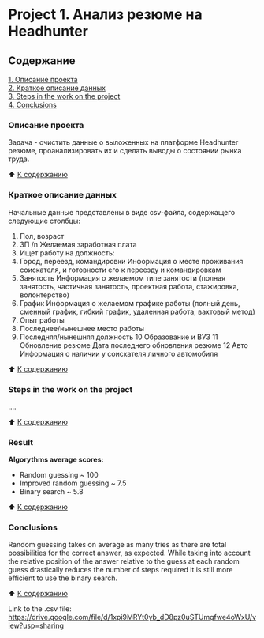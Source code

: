 # Project 1. Анализ резюме на Headhunter


## Содержание
[1. Описание проекта](#Описание-проекта)  
[2. Краткое описание данных](#Краткое-описание-данных)  
[3. Steps in the work on the project](#steps-in-the-work-on-the-project)  
[4. Conclusions](#conclusions)


### Описание проекта
Задача - очистить данные о выложенных на платформе Headhunter резюме, проанализировать их и сделать выводы о состоянии рынка труда.

:arrow_up: [К содержанию](#Содержание)


### Краткое описание данных
Начальные данные представлены в виде csv-файла, содержащего следующие столбцы:
1) Пол, возраст
2) ЗП
  /n Желаемая заработная плата
3) Ищет работу на должность:
4) Город, переезд, командировки
  Информация о месте проживания соискателя, и готовности его к переезду и командировкам
5) Занятость
  Информация о желаемом типе занятости (полная занятость, частичная занятость, проектная работа, стажировка, волонтерство)
6) График
  Информация о желаемом графике работы (полный день, сменный график, гибкий график, удаленная работа, вахтовый метод)
7) Опыт работы
8) Последнее/нынешнее место работы
9) Последняя/нынешняя должность
10 Образование и ВУЗ
11 Обновление резюме
  Дата последнего обновления резюме
12 Авто
  Информация о наличии у соискателя личного автомобиля

:arrow_up: [К содержанию](#Содержание)


### Steps in the work on the project
....

:arrow_up: [К содержанию](#Содержание)


### Result
**Algorythms average scores:**
- Random guessing ~ 100
- Improved random guessing ~ 7.5
- Binary search ~ 5.8

:arrow_up: [К содержанию](#Содержание)


### Conclusions
Random guessing takes on average as many tries as there are total possibilities for the correct answer, as expected.
While taking into account the relative position of the answer relative to the guess at each random guess drastically reduces the number of steps required it is still more efficient to use the binary search.

:arrow_up: [К содержанию](#Содержание)

Link to the .csv file:
https://drive.google.com/file/d/1xpi9MRYt0yb_dD8pz0uSTUmgfwe4oWxU/view?usp=sharing

